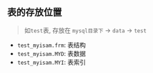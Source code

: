 ## 表的存放位置
> 如`test`表, 存放在 `mysql目录下` -> `data` -> `test`
- `test_myisam.frm`: 表结构  
- `test_myisam.MYD`: 表数据  
- `test_myisam.MYI`: 表索引  